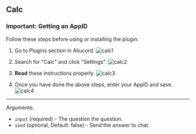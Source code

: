 ## Calc

### Important: Getting an AppID
Follow these steps before using or installing the plugin:
1) Go to Plugins section in Aliucord.
![calc1](https://user-images.githubusercontent.com/70033559/139018955-b557a2b3-51dc-4021-b596-563ba282c5b9.jpg)

2) Search for "Calc" and click "Settings".
![calc2](https://user-images.githubusercontent.com/70033559/139018994-d85a46be-d670-48e0-bcac-39328f447978.jpg)

3) **Read** these instructions properly.
![calc3](https://user-images.githubusercontent.com/70033559/139019015-2583b0a3-5a76-4c80-b816-0da2b906009f.jpg)

4) Once you have done the above steps, enter your AppID and save.
![calc4](https://user-images.githubusercontent.com/70033559/139019031-09483f8e-5425-49fd-9a2f-0ef3bf44fff0.jpg)

-----

Arguments:
- `input` (required) - The question the question.
- `send` (optional, Default: false) - Send the answer to chat.

